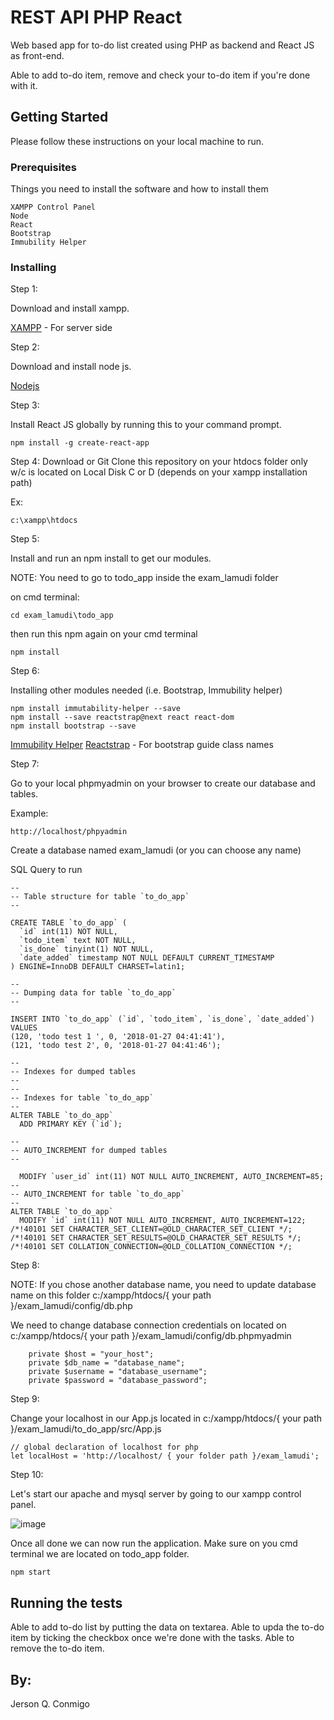 # REST API PHP React

Web based app for to-do list created using PHP as backend and React JS as front-end.

Able to add to-do item, remove and check your to-do item if you're done with it.

## Getting Started

Please follow these instructions on your local machine to run.

### Prerequisites

Things you need to install the software and how to install them

```
XAMPP Control Panel
Node
React
Bootstrap
Immubility Helper
```

### Installing

Step 1:

Download and install xampp.

[XAMPP](https://www.apachefriends.org/download.html) - For server side

Step 2:

Download and install node js.

[Nodejs](https://nodejs.org/en/)

Step 3:

Install React JS globally by running this to your command prompt.

```
npm install -g create-react-app
```

Step 4:
Download or Git Clone this repository on your htdocs folder only w/c is located on Local Disk C or D (depends on your xampp installation path)

Ex:

```
c:\xampp\htdocs
```

Step 5:

Install and run an npm install to get our modules.

NOTE: You need to go to todo_app inside the exam_lamudi folder

on cmd terminal:

```
cd exam_lamudi\todo_app
```

then run this npm again on your cmd terminal

```
npm install
```

Step 6:

Installing other modules needed (i.e. Bootstrap, Immubility helper)

```
npm install immutability-helper --save
npm install --save reactstrap@next react react-dom
npm install bootstrap --save
```

[Immubility Helper](https://www.npmjs.com/package/immutability-helper)
[Reactstrap](http://reactstrap.github.io/) - For bootstrap guide class names 

Step 7:

Go to your local phpmyadmin on your browser to create our database and tables.

Example:

```
http://localhost/phpyadmin
```

Create a database named exam_lamudi (or you can choose any name)

SQL Query to run

```
--
-- Table structure for table `to_do_app`
--

CREATE TABLE `to_do_app` (
  `id` int(11) NOT NULL,
  `todo_item` text NOT NULL,
  `is_done` tinyint(1) NOT NULL,
  `date_added` timestamp NOT NULL DEFAULT CURRENT_TIMESTAMP
) ENGINE=InnoDB DEFAULT CHARSET=latin1;

--
-- Dumping data for table `to_do_app`
--

INSERT INTO `to_do_app` (`id`, `todo_item`, `is_done`, `date_added`) VALUES
(120, 'todo test 1 ', 0, '2018-01-27 04:41:41'),
(121, 'todo test 2', 0, '2018-01-27 04:41:46');

--
-- Indexes for dumped tables
--
--
-- Indexes for table `to_do_app`
--
ALTER TABLE `to_do_app`
  ADD PRIMARY KEY (`id`);

--
-- AUTO_INCREMENT for dumped tables
--

  MODIFY `user_id` int(11) NOT NULL AUTO_INCREMENT, AUTO_INCREMENT=85;
--
-- AUTO_INCREMENT for table `to_do_app`
--
ALTER TABLE `to_do_app`
  MODIFY `id` int(11) NOT NULL AUTO_INCREMENT, AUTO_INCREMENT=122;
/*!40101 SET CHARACTER_SET_CLIENT=@OLD_CHARACTER_SET_CLIENT */;
/*!40101 SET CHARACTER_SET_RESULTS=@OLD_CHARACTER_SET_RESULTS */;
/*!40101 SET COLLATION_CONNECTION=@OLD_COLLATION_CONNECTION */;

```

Step 8: 

NOTE: If you chose another database name, you need to update database name on this folder c:/xampp/htdocs/{ your path }/exam_lamudi/config/db.php

We need to change database connection credentials on located on c:/xampp/htdocs/{ your path }/exam_lamudi/config/db.phpmyadmin

```
    private $host = "your_host";
    private $db_name = "database_name";
    private $username = "database_username";
    private $password = "database_password";
```

Step 9:

Change your localhost in our App.js located in c:/xampp/htdocs/{ your path }/exam_lamudi/to_do_app/src/App.js

```
// global declaration of localhost for php
let localHost = 'http://localhost/ { your folder path }/exam_lamudi';
```

Step 10:

Let's start our apache and mysql server by going to our xampp control panel.

![image](https://imgur.com/a/BfYtR)

Once all done we can now run the application. Make sure on you cmd terminal we are located on todo_app folder.

```
npm start
```

## Running the tests

Able to add to-do list by putting the data on textarea.
Able to upda the to-do item by ticking the checkbox once we're done with the tasks.
Able to remove the to-do item.

## By:

Jerson Q. Conmigo

